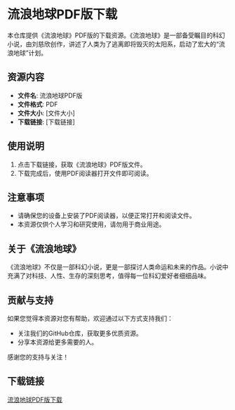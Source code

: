 # 流浪地球PDF版下载

本仓库提供《流浪地球》PDF版的下载资源。《流浪地球》是一部备受瞩目的科幻小说，由刘慈欣创作，讲述了人类为了逃离即将毁灭的太阳系，启动了宏大的“流浪地球”计划。

## 资源内容
- **文件名**: 流浪地球PDF版
- **文件格式**: PDF
- **文件大小**: [文件大小]
- **下载链接**: [下载链接]

## 使用说明
1. 点击下载链接，获取《流浪地球》PDF版文件。
2. 下载完成后，使用PDF阅读器打开文件即可阅读。

## 注意事项
- 请确保您的设备上安装了PDF阅读器，以便正常打开和阅读文件。
- 本资源仅供个人学习和研究使用，请勿用于商业用途。

## 关于《流浪地球》
《流浪地球》不仅是一部科幻小说，更是一部探讨人类命运和未来的作品。小说中充满了对科技、人性、生存的深刻思考，值得每一位科幻爱好者细细品味。

## 贡献与支持
如果您觉得本资源对您有帮助，欢迎通过以下方式支持我们：
- 关注我们的GitHub仓库，获取更多优质资源。
- 分享本资源给更多需要的人。

感谢您的支持与关注！

## 下载链接

[流浪地球PDF版下载](https://pan.quark.cn/s/a06d26e3b83e)